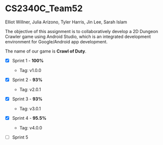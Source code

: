 # CS2340C_Team52

Elliot Willner,
Julia Arizono,
Tyler Harris,
Jin Lee,
Sarah Islam

The objective of this assignment is to collaboratively develop a 2D Dungeon Crawler game using Android Studio, which is an integrated development environment for Google/Android app development.

The name of our game is **Crawl of Duty**.

- [x] Sprint 1 - **100%**
    - Tag: v1.0.0
- [x] Sprint 2 - **93%**
    - Tag: v2.0.1
- [x] Sprint 3 - **93%**
    - Tag: v3.0.1
- [x] Sprint 4 - **95.5%**
    - Tag: v4.0.0
- [ ] Sprint 5

